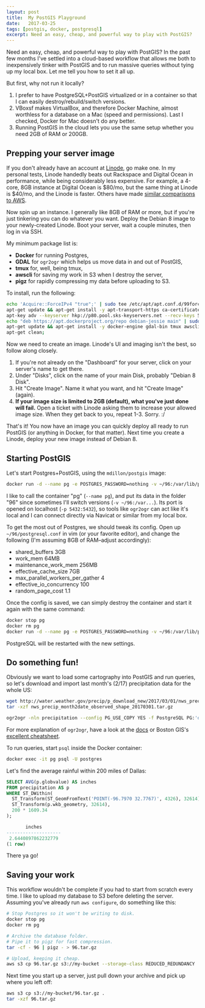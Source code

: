 ```yaml
---
layout: post
title:  My PostGIS Playground
date:   2017-03-25
tags: [postgis, docker, postgresql]
excerpt: Need an easy, cheap, and powerful way to play with PostGIS?
---
```


Need an easy, cheap, and powerful way to play with PostGIS? In the past few months I've settled into a cloud-based workflow that allows me both to inexpensively tinker with PostGIS and to run massive queries without tying up my local box. Let me tell you how to set it all up.

But first, why not run it locally?

1. I prefer to have PostgreSQL+PostGIS virtualized or in a container so that I can easily destroy/rebuild/switch versions.
2. VBoxsf makes VirtualBox, and therefore Docker Machine, almost worthless for a database on a Mac (speed and permissions). Last I checked, Docker for Mac doesn't do any better.
3. Running PostGIS in the cloud lets you use the same setup whether you need 2GB of RAM or 200GB.

## Prepping your server image
If you don't already have an account at <a href="https://www.linode.com/" target="_blank">Linode</a>, go make one. In my personal tests, Linode handedly beats out Rackspace and Digital Ocean in performance, while being considerably less expensive. For example, a 4-core, 8GB instance at Digital Ocean is $80/mo, but the same thing at Linode is $40/mo, and the Linode is faster. Others have made <a href="https://forum.linode.com/viewtopic.php?t=11863&p=67121" target="_blank">similar comparisons to AWS</a>.

Now spin up an instance. I generally like 8GB of RAM or more, but if you're just tinkering you can do whatever you want. Deploy the Debian 8 image to your newly-created Linode. Boot your server, wait a couple minutes, then log in via SSH.

My minimum package list is:
* **Docker** for running Postgres,
* **GDAL** for `ogr2ogr` which helps us move data in and out of PostGIS,
* **tmux** for, well, being tmux,
* **awscli** for saving my work in S3 when I destroy the server,
* **pigz** for rapidly compressing my data before uploading to S3.

To install, run the following:

```bash
echo 'Acquire::ForceIPv4 "true";' | sudo tee /etc/apt/apt.conf.d/99force-ipv4;
apt-get update && apt-get install -y apt-transport-https ca-certificates;
apt-key adv --keyserver hkp://p80.pool.sks-keyservers.net --recv-keys 58118E89F3A912897C070ADBF76221572C52609D;
echo "deb https://apt.dockerproject.org/repo debian-jessie main" | sudo tee /etc/apt/sources.list.d/docker.list;
apt-get update && apt-get install -y docker-engine gdal-bin tmux awscli pigz;
apt-get clean;
```

Now we need to create an image. Linode's UI and imaging isn't the best, so follow along closely.

1. If you're not already on the "Dashboard" for your server, click on your server's name to get there.
2. Under "Disks", click on the name of your main Disk, probably "Debian 8 Disk".
3. Hit "Create Image". Name it what you want, and hit "Create Image" (again).
4. **If your image size is limited to 2GB (default), what you've just done will fail.** Open a ticket with Linode asking them to increase your allowed image size. When they get back to you, repeat 1-3. Sorry. :/

That's it! You now have an image you can quickly deploy all ready to run PostGIS (or anything in Docker, for that matter). Next time you create a Linode, deploy your new image instead of Debian 8.

## Starting PostGIS
Let's start Postgres+PostGIS, using the `mdillon/postgis` image:

```bash
docker run -d --name pg -e POSTGRES_PASSWORD=nothing -v ~/96:/var/lib/postgresql/data -p 5432:5432 mdillon/postgis:9.6
```

I like to call the container "pg" (`--name pg`), and put its data in the folder "96" since sometimes I'll switch versions (`-v ~/96:/var...`). Its port is opened on localhost (`-p 5432:5432`), so tools like `ogr2ogr` can act like it's local and I can connect directly via Navicat or similar from my local box.

To get the most out of Postgres, we should tweak its config. Open up `~/96/postgresql.conf` in vim (or your favorite editor), and change the following (I'm assuming 8GB of RAM–adjust accordingly):

* shared_buffers 3GB
* work_mem 64MB
* maintenance_work_mem 256MB
* effective_cache_size 7GB
* max_parallel_workers_per_gather 4
* effective_io_concurrency 100
* random_page_cost 1.1

Once the config is saved, we can simply destroy the container and start it again with the same command:

```bash
docker stop pg
docker rm pg
docker run -d --name pg -e POSTGRES_PASSWORD=nothing -v ~/96:/var/lib/postgresql/data -p 5432:5432 mdillon/postgis:9.6
```

PostgreSQL will be restarted with the new settings.

## Do something fun!
Obviously we want to load some cartography into PostGIS and run queries, so let's download and import last month's (2/17) precipitation data for the whole US:

```bash
wget http://water.weather.gov/precip/p_download_new/2017/03/01/nws_precip_month2date_observed_shape_20170301.tar.gz
tar -xzf nws_precip_month2date_observed_shape_20170301.tar.gz

ogr2ogr -nln precipitation --config PG_USE_COPY YES -f PostgreSQL PG:'dbname=postgres host=127.0.0.1 user=postgres password=nothing' nws_precip_month2date_observed_20170301.shp;
```

For more explanation of `ogr2ogr`, have a look at the <a href="http://www.gdal.org/ogr2ogr.html" target="_blank">docs</a> or Boston GIS's <a href="http://www.bostongis.com/PrinterFriendly.aspx?content_name=ogr_cheatsheet" target="_blank">excellent cheatsheet</a>.

To run queries, start `psql` inside the Docker container:

```bash
docker exec -it pg psql -U postgres
```

Let's find the average rainful within 200 miles of Dallas:
```sql
SELECT AVG(p.globvalue) AS inches
FROM precipitation AS p
WHERE ST_DWithin(
  ST_Transform(ST_GeomFromText('POINT(-96.7970 32.7767)', 4326), 32614),
  ST_Transform(p.wkb_geometry, 32614),
  200 * 1609.34
);

       inches       
--------------------
 2.6440897862232779
(1 row)
```

There ya go!

## Saving your work
This workflow wouldn't be complete if you had to start from scratch every time. I like to upload my database to S3 before deleting the server. Assuming you've already run `aws configure`, do something like this:


```bash
# Stop Postgres so it won't be writing to disk.
docker stop pg
docker rm pg

# Archive the database folder.
# Pipe it to pigz for fast compression.
tar -cf - 96 | pigz - > 96.tar.gz

# Upload, keeping it cheap.
aws s3 cp 96.tar.gz s3://my-bucket --storage-class REDUCED_REDUNDANCY
```

Next time you start up a server, just pull down your archive and pick up where you left off:

```bash
aws s3 cp s3://my-bucket/96.tar.gz .
tar -xzf 96.tar.gz
```
